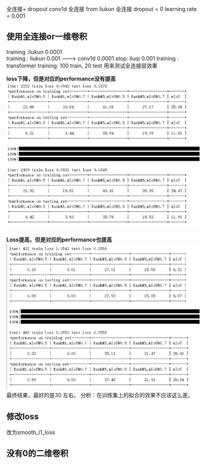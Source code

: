 全连接+ dropout
conv1d
全连接 from liukun
全连接 dropout = 0
learning rate = 0.001

## 使用全连接or一维卷积
training :liukun 0.0001    
training : liukun  0.001  ---> conv1d 0.0001
stop: liuqi 0.001
training : transformer
training: 100 train, 20 test  用来测试全连接层效果


**loss下降，但是对应的performance没有提高**
![mlp](https://raw.githubusercontent.com/LIUQI-creat/pic/main/20221028154001.png)

**Loss提高，但是对应的performance也提高**
![](https://raw.githubusercontent.com/LIUQI-creat/pic/main/20221028155221.png)
最终结果，最好的是30 左右。
分析：在训练集上的拟合的效果不应该这么差。

## 修改loss
改为smooth_l1_loss 

##  没有0的二维卷积


<!--stackedit_data:
eyJoaXN0b3J5IjpbMTU1MTEzNDExNCwtMTg5NTM4NzQ5OCwzMD
k0OTM0MSwtMTkwOTYzNjAyOCwtMTUwOTYxNTg5NSw4OTg2OTM0
NTEsLTg0MDQ5MzczNl19
-->